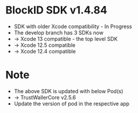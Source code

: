# BlockID SDK v1.4.84
- SDK with older Xcode compatibility - In Progress
- The develop branch has 3 SDKs now
- -> Xcode 13 compatible - the top level SDK
- -> Xcode 12.5 compatible 
- -> Xcode 12.4 compatible 

# Note
- The above SDK is updated with below Pod(s)
- -> TrustWallerCore v2.5.6
- Update the version of pod in the respective app 

